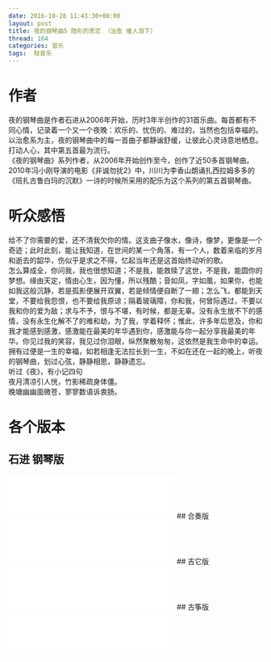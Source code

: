 ```yaml
---
date: 2016-10-28 11:43:30+00:00
layout: post
title: 夜的钢琴曲5 隐形的思恋 （治愈 催人泪下）
thread: 164
categories: 音乐
tags:  轻音乐
---
```

# 作者
夜的钢琴曲是作者石进从2006年开始，历时3年半创作的31首乐曲。每首都有不同心情，记录着一个又一个夜晚：欢乐的、忧伤的、难过的，当然也包括幸福的。以治愈系为主，夜的钢琴曲中的每一首曲子都静谧舒缓，让彼此心灵诗意地栖息。打动人心，其中第五首最为流行。   
《夜的钢琴曲》系列作者，从2006年开始创作至今，创作了近50多首钢琴曲。2010年冯小刚导演的电影《非诚勿扰2》中，川川为李香山朗诵扎西拉姆多多的《班扎古鲁白玛的沉默》一诗的时候所采用的配乐为这个系列的第五首钢琴曲。   

# 听众感悟
给不了你需要的爱，还不清我欠你的情。这支曲子像水，像诗，像梦，更像是一个奇迹；此时此刻，能让我知道，在世间的某一个角落，有一个人，数着来临的岁月和逝去的韶华，伤似乎是求之不得，忆起当年还是这首始终动听的歌。    
怎么算成全，你问我，我也很想知道；不是我，能救赎了这世，不是我，能圆你的梦想。缘由天定，情由心生，因为懂，所以残酷；音如凤，字如凰，如果你，也能如我这般沉静，若是孤影便展开双翼，若是倾情便自断了一翅；怎么飞，都能到天堂，不要给我怨恨，也不要给我原谅；隔着玻璃障，你和我，何曾际遇过，不要以我和你的爱为敌；求与不予，恨与不堪，有时候，都是无辜。没有永生放不下的感情，没有永生化解不了的难和劫，为了我，学着释怀；惟此，许多年后思及，你和我才能感到感激，感激能在最美的年华遇到你，感激能与你一起分享我最美的年华。你见过我的笑容，我见过你泪眼，纵然聚散匆匆，这依然是我生命中的幸运。
拥有过便是一生的幸福，如若相逢无法拉长到一生，不如在还在一起的晚上，听夜的钢琴曲，划过心弦，静静相思，静静遗忘。    
听过《夜》，有小记四句   
夜月清凉引人恍，竹影稀疏身体僵。   
晚塘幽幽面微苍，寥寥数语诉衷肠。   

# 各个版本
## 石进 钢琴版
<iframe frameborder="no" border="0" marginwidth="0" marginheight="0" width=330 height=86 allowtransparency="yes" src="/assets/石进 - 夜的钢琴曲(五).mp3"></iframe>
## 合奏版
<iframe frameborder="no" border="0" marginwidth="0" marginheight="0" width=330 height=86 allowtransparency="yes" src="/assets/石进 - 夜的钢琴曲5(合奏版).mp3"></iframe>
## 吉它版
<iframe frameborder="no" border="0" marginwidth="0" marginheight="0" width=330 height=86 allowtransparency="yes" src="/assets/石进 - 夜的钢琴曲5(吉它版).mp3"></iframe>
## 古筝版
<iframe frameborder="no" border="0" marginwidth="0" marginheight="0" width=330 height=86 allowtransparency="yes" src="/assets/杨哲允 - 夜的钢琴曲（五）古筝.mp3"></iframe>




